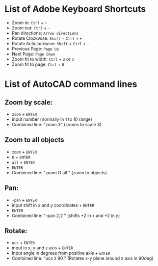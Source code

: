 # List of Adobe Keyboard Shortcuts

* Zoom in: `Ctrl` + `+`
* Zoom out: `Ctrl` + `-`
* Pan directions: `Arrow directions`
* Rotate Clockwise: `Shift` + `Ctrl` + `+`
* Rotate Anticlockwise: `Shift` + `Ctrl` + `-`
* Previous Page: `Page Up`
* Next Page: `Page Down`
* Zoom fit to width: `Ctrl` + `2` or `3`
* Zoom fit to page: `Ctrl` + `0`

# List of AutoCAD command lines

## Zoom by scale: 
* `zoom` + `ENTER`
* input number (normally in 1 to 10 range)
* Combined line: "zoom 3" (zooms to scale 3)

## Zoom to all objects
* `zoom` + `ENTER`
* `O` + `ENTER`
* `all` + `ENTER`
* `ENTER`
* Combined line: "zoom O all  " (zoom to objects)

## Pan: 
* `-pan` + `ENTER`
* input shift in x and y coordinates + `ENTER` 
* `ENTER`
* Combined line: "-pan 2,2  " (shifts +2 in x and +2 in y)

## Rotate: 
* `ucs` + `ENTER`
* input in x, y and z axis + `ENTER`
* input angle in degrees from positive axis + `ENTER`
* Combined line: "ucs z 90 " (Rotates x-y plane around z axis in 90deg)
